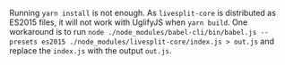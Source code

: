 Running ``yarn install`` is not enough. As ``livesplit-core`` is distributed as ES2015 files, it will not work with UglifyJS when ``yarn build``. One workaround is to run ``node ./node_modules/babel-cli/bin/babel.js --presets es2015 ./node_modules/livesplit-core/index.js > out.js`` and replace the ``index.js`` with the output ``out.js``.